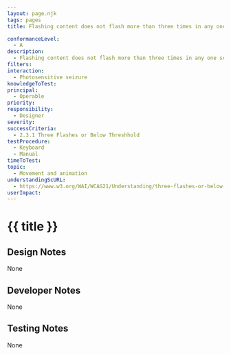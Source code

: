 ```yaml
---
layout: page.njk
tags: pages
title: Flashing content does not flash more than three times in any one second period, or the flash is below the general flash and red flash thresholds

conformanceLevel:
  - A
description:
  - Flashing content does not flash more than three times in any one second period, or the flash is below the general flash and red flash thresholds
filters:
interaction:
  - Photosensitive seizure
knowledgeToTest:
principal:
  - Operable
priority:
responsibility:
  - Designer
severity:
successCriteria:
  - 2.3.1 Three Flashes or Below Threshhold
testProcedure:
  - Keyboard
  - Manual
timeToTest:
topic:
  - Movement and animation
understandingScURL:
  - https://www.w3.org/WAI/WCAG21/Understanding/three-flashes-or-below-threshold.html
userImpact:
---
```


# {{ title }}

## Design Notes

None

## Developer Notes

None

## Testing Notes

None
